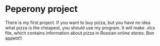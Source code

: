 # Peperony project
There is my first project.
If you want to buy pizza, but you have no idea what pizza is the cheapest, you should use my program.
It will make .xlcx file, which contains information about pizza in Russian online stores.
Bon appetit!!
